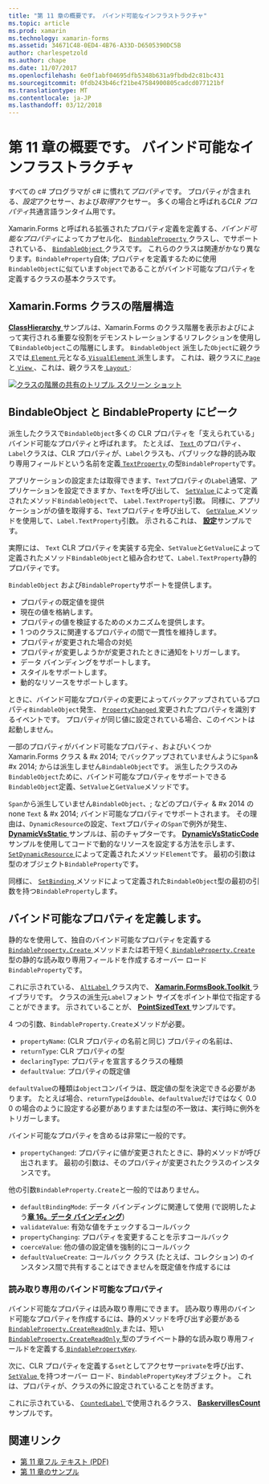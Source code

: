 ```yaml
---
title: "第 11 章の概要です。 バインド可能なインフラストラクチャ"
ms.topic: article
ms.prod: xamarin
ms.technology: xamarin-forms
ms.assetid: 34671C48-0ED4-4B76-A33D-D6505390DC5B
author: charlespetzold
ms.author: chape
ms.date: 11/07/2017
ms.openlocfilehash: 6e0f1abf04695dfb5348b631a9fbdbd2c81bc431
ms.sourcegitcommit: 0fdb243b46cf21be47584900805cadcd077121bf
ms.translationtype: MT
ms.contentlocale: ja-JP
ms.lasthandoff: 03/12/2018
---
```

# <a name="summary-of-chapter-11-the-bindable-infrastructure"></a>第 11 章の概要です。 バインド可能なインフラストラクチャ

すべての c# プログラマが c# に慣れて*プロパティ*です。 プロパティが含まれる、*設定*アクセサー、および*取得*アクセサー。 多くの場合と呼ばれる*CLR プロパティ*共通言語ランタイム用です。

Xamarin.Forms と呼ばれる拡張されたプロパティ定義を定義する、*バインド可能なプロパティ*によってカプセル化、 [ `BindableProperty` ](https://developer.xamarin.com/api/type/Xamarin.Forms.BindableProperty/)クラスし、でサポートされている、 [ `BindableObject` ](https://developer.xamarin.com/api/type/Xamarin.Forms.BindableObject/)クラスです。 これらのクラスは関連がかなり異なります。`BindableProperty`自体; プロパティを定義するために使用`BindableObject`に似ています`object`であることがバインド可能なプロパティを定義するクラスの基本クラスです。

## <a name="the-xamarinforms-class-hierarchy"></a>Xamarin.Forms クラスの階層構造

[ **ClassHierarchy** ](https://github.com/xamarin/xamarin-forms-book-samples/tree/master/Chapter11/ClassHierarchy)サンプルは、Xamarin.Forms のクラス階層を表示およびによって実行される重要な役割をデモンストレーションするリフレクションを使用して`BindableObject`この階層にします。 `BindableObject` 派生した`Object`に親クラスでは[ `Element` ](https://developer.xamarin.com/api/type/Xamarin.Forms.Element/)元となる[ `VisualElement` ](https://developer.xamarin.com/api/type/Xamarin.Forms.VisualElement/)派生します。 これは、親クラスに[ `Page` ](https://developer.xamarin.com/api/type/Xamarin.Forms.Page/)と[ `View` ](https://developer.xamarin.com/api/type/Xamarin.Forms.View/)、これは、親クラスを[ `Layout` ](https://developer.xamarin.com/api/type/Xamarin.Forms.Layout/):

[![クラスの階層の共有のトリプル スクリーン ショット](images/ch11fg01-small.png "クラス階層の共有")](images/ch11fg01-large.png#lightbox "クラス階層の共有")

## <a name="a-peek-into-bindableobject-and-bindableproperty"></a>BindableObject と BindableProperty にピーク

派生したクラスで`BindableObject`多くの CLR プロパティを「支えられている」バインド可能なプロパティと呼ばれます。 たとえば、 [ `Text` ](https://developer.xamarin.com/api/property/Xamarin.Forms.Label.Text/)のプロパティ、`Label`クラスは、CLR プロパティが、`Label`クラスも、パブリックな静的読み取り専用フィールドという名前を定義[ `TextProperty` ](https://developer.xamarin.com/api/property/Xamarin.Forms.Label.TextProperty/)の型`BindableProperty`です。

アプリケーションの設定または取得できます、`Text`プロパティの`Label`通常、アプリケーションを設定できますか、`Text`を呼び出して、 [ `SetValue` ](https://developer.xamarin.com/api/member/Xamarin.Forms.BindableObject.SetValue/p/Xamarin.Forms.BindableProperty/System.Object/)によって定義されたメソッド`BindableObject`で、 `Label.TextProperty`引数。 同様に、アプリケーションがの値を取得する、`Text`プロパティを呼び出して、 [ `GetValue` ](https://developer.xamarin.com/api/member/Xamarin.Forms.BindableObject.GetValue/p/Xamarin.Forms.BindableProperty/)メソッドを使用して、`Label.TextProperty`引数。 示されるこれは、 [**設定**](https://github.com/xamarin/xamarin-forms-book-samples/tree/master/Chapter11/PropertySettings)サンプルです。

実際には、 `Text` CLR プロパティを実装する完全、`SetValue`と`GetValue`によって定義されたメソッド`BindableObject`と組み合わせて、`Label.TextProperty`静的プロパティです。

`BindableObject` および`BindableProperty`サポートを提供します。

- プロパティの既定値を提供
- 現在の値を格納します。
- プロパティの値を検証するためのメカニズムを提供します。
- 1 つのクラスに関連するプロパティの間で一貫性を維持します。
- プロパティが変更された場合の対処
- プロパティが変更しようかが変更されたときに通知をトリガーします。
- データ バインディングをサポートします。
- スタイルをサポートします。
- 動的なリソースをサポートします。

ときに、バインド可能なプロパティの変更によってバックアップされているプロパティ`BindableObject`発生、 [ `PropertyChanged` ](https://developer.xamarin.com/api/event/Xamarin.Forms.BindableObject.PropertyChanged/)変更されたプロパティを識別するイベントです。 プロパティが同じ値に設定されている場合、このイベントは起動しません。

一部のプロパティがバインド可能なプロパティ、およびいくつか Xamarin.Forms クラス & #x 2014; でバックアップされていませんように`Span`& #x 2014; からは派生しません`BindableObject`です。 派生したクラスのみ`BindableObject`ために、バインド可能なプロパティをサポートできる`BindableObject`定義、`SetValue`と`GetValue`メソッドです。

`Span`から派生していません`BindableObject`、; などのプロパティ & #x 2014 の none `Text` & #x 2014; バインド可能なプロパティでサポートされます。 その理由は、`DynamicResource`の設定、`Text`プロパティの`Span`で例外が発生、 [ **DynamicVsStatic** ](https://github.com/xamarin/xamarin-forms-book-samples/tree/master/Chapter10/DynamicVsStatic)サンプルは、前のチャプターです。 [ **DynamicVsStaticCode** ](https://github.com/xamarin/xamarin-forms-book-samples/tree/master/Chapter11/DynamicVsStaticCode)サンプルを使用してコードで動的なリソースを設定する方法を示します、 [ `SetDynamicResource` ](https://developer.xamarin.com/api/member/Xamarin.Forms.Element.SetDynamicResource/p/Xamarin.Forms.BindableProperty/System.String/)によって定義されたメソッド`Element`です。 最初の引数は型のオブジェクト`BindableProperty`です。

同様に、 [ `SetBinding` ](https://developer.xamarin.com/api/member/Xamarin.Forms.BindableObject.SetBinding/p/Xamarin.Forms.BindableProperty/Xamarin.Forms.BindingBase/)メソッドによって定義された`BindableObject`型の最初の引数を持つ`BindableProperty`します。

## <a name="defining-bindable-properties"></a>バインド可能なプロパティを定義します。

静的なを使用して、独自のバインド可能なプロパティを定義する[ `BindableProperty.Create` ](https://developer.xamarin.com/api/member/Xamarin.Forms.BindableProperty.Create/p/System.String/System.Type/System.Type/System.Object/Xamarin.Forms.BindingMode/Xamarin.Forms.BindableProperty+ValidateValueDelegate/Xamarin.Forms.BindableProperty+BindingPropertyChangedDelegate/Xamarin.Forms.BindableProperty+BindingPropertyChangingDelegate/Xamarin.Forms.BindableProperty+CoerceValueDelegate/Xamarin.Forms.BindableProperty+CreateDefaultValueDelegate/)メソッドまたは若干短く[ `BindableProperty.Create` ](https://developer.xamarin.com/api/member/Xamarin.Forms.BindableProperty.Create/p/System.String/System.Type/System.Type/System.Object/Xamarin.Forms.BindingMode/Xamarin.Forms.BindableProperty+ValidateValueDelegate/Xamarin.Forms.BindableProperty+BindingPropertyChangedDelegate/Xamarin.Forms.BindableProperty+BindingPropertyChangingDelegate/Xamarin.Forms.BindableProperty+CoerceValueDelegate/)型の静的な読み取り専用フィールドを作成するオーバー ロード`BindableProperty`です。

これに示されている、 [ `AltLabel` ](https://github.com/xamarin/xamarin-forms-book-samples/blob/master/Libraries/Xamarin.FormsBook.Toolkit/Xamarin.FormsBook.Toolkit/AltLabel.cs)クラス内で、 [ **Xamarin.FormsBook.Toolkit** ](https://github.com/xamarin/xamarin-forms-book-samples/tree/master/Libraries/Xamarin.FormsBook.Toolkit)ライブラリです。 クラスの派生元`Label`フォント サイズをポイント単位で指定することができます。 示されていることが、 [ **PointSizedText** ](https://github.com/xamarin/xamarin-forms-book-samples/tree/master/Chapter11/PointSizedText)サンプルです。

4 つの引数、`BindableProperty.Create`メソッドが必要。

- `propertyName`: (CLR プロパティの名前と同じ) プロパティの名前は、
- `returnType`: CLR プロパティの型
- `declaringType`: プロパティを宣言するクラスの種類
- `defaultValue`: プロパティの既定値

`defaultValue`の種類は`object`コンパイラは、既定値の型を決定できる必要があります。 たとえば場合、`returnType`は`double`、`defaultValue`だけではなく 0.0 0 の場合のように設定する必要がありますまたは型の不一致は、実行時に例外をトリガーします。

バインド可能なプロパティを含めるは非常に一般的です。

- `propertyChanged`: プロパティに値が変更されたときに、静的メソッドが呼び出されます。 最初の引数は、そのプロパティが変更されたクラスのインスタンスです。

他の引数`BindableProperty.Create`と一般的ではありません。

- `defaultBindingMode`: データ バインディングに関連して使用 (で説明したよう[**章 16。データ バインディング**](chapter16.md))
- `validateValue`: 有効な値をチェックするコールバック
- `propertyChanging`: プロパティを変更することを示すコールバック
- `coerceValue`: 他の値の設定値を強制的にコールバック
- `defaultValueCreate`: コールバック クラス (たとえば、コレクション) のインスタンス間で共有することはできませんを既定値を作成するには

### <a name="the-read-only-bindable-property"></a>読み取り専用のバインド可能なプロパティ

バインド可能なプロパティは読み取り専用にできます。 読み取り専用のバインド可能なプロパティを作成するには、静的メソッドを呼び出す必要がある[ `BindableProperty.CreateReadOnly` ](https://developer.xamarin.com/api/member/Xamarin.Forms.BindableProperty.CreateReadOnly/p/System.String/System.Type/System.Type/System.Object/Xamarin.Forms.BindingMode/Xamarin.Forms.BindableProperty+ValidateValueDelegate/Xamarin.Forms.BindableProperty+BindingPropertyChangedDelegate/Xamarin.Forms.BindableProperty+BindingPropertyChangingDelegate/Xamarin.Forms.BindableProperty+CoerceValueDelegate/Xamarin.Forms.BindableProperty+CreateDefaultValueDelegate/)または、短い[ `BindableProperty.CreateReadOnly` ](https://developer.xamarin.com/api/member/Xamarin.Forms.BindableProperty.CreateReadOnly/p/System.String/System.Type/System.Type/System.Object/Xamarin.Forms.BindingMode/Xamarin.Forms.BindableProperty+ValidateValueDelegate/Xamarin.Forms.BindableProperty+BindingPropertyChangedDelegate/Xamarin.Forms.BindableProperty+BindingPropertyChangingDelegate/Xamarin.Forms.BindableProperty+CoerceValueDelegate/)型のプライベート静的な読み取り専用フィールドを定義する[ `BindablePropertyKey`](https://developer.xamarin.com/api/type/Xamarin.Forms.BindablePropertyKey/).

次に、CLR プロパティを定義する`set`としてアクセサー`private`を呼び出す、 [ `SetValue` ](https://developer.xamarin.com/api/member/Xamarin.Forms.BindableObject.SetValue/p/Xamarin.Forms.BindablePropertyKey/System.Object/)を持つオーバー ロード、`BindablePropertyKey`オブジェクト。 これは、プロパティが、クラスの外に設定されていることを防ぎます。

これに示されている、 [ `CountedLabel` ](https://github.com/xamarin/xamarin-forms-book-samples/blob/master/Libraries/Xamarin.FormsBook.Toolkit/Xamarin.FormsBook.Toolkit/CountedLabel.cs)で使用されるクラス、 [ **BaskervillesCount** ](https://github.com/xamarin/xamarin-forms-book-samples/tree/master/Chapter11/BaskervillesCount)サンプルです。



## <a name="related-links"></a>関連リンク

- [第 11 章フル テキスト (PDF)](https://download.xamarin.com/developer/xamarin-forms-book/XamarinFormsBook-Ch11-Apr2016.pdf)
- [第 11 章のサンプル](https://github.com/xamarin/xamarin-forms-book-samples/tree/master/Chapter11)
